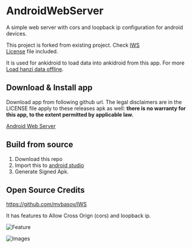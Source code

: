 # AndroidWebServer
 A simple web server with cors and loopback ip configuration for android devices.
 
 This project is forked from existing project. Check [lWS](https://github.com/mvbasov/lWS)
 <br>[License](https://github.com/infinyte7/AndroidWebServer/blob/master/LICENSE) file included. 
 
 It is used for ankidroid to load data into ankidroid from this app. For more [Load hanzi data offline](https://github.com/infinyte7/Anki-xiehanzi/blob/master/Load%20hanzi%20data%20offline.md).
  
 ## Download & Install app 
 Download app from following github url. The legal disclaimers are in the LICENSE file apply to these releases apk as well: <b>there is no warranty for this app, to the extent permitted by applicable law.</b>
 
 [Android Web Server](https://github.com/infinyte7/AndroidWebServer/blob/master/app/release/androidwebserver.07.00.00r-g.apk?raw=true)
 
 ## Build from source
 1. Download this repo
 2. Import this to [android studio](https://developer.android.com/studio/install) 
 3. Generate Signed Apk. 
 
 ## Open Source Credits
 https://github.com/mvbasov/lWS
 
 It has features to Allow Cross Orign (cors) and loopback ip.
 
 ![Feature](https://github.com/infinyte7/AndroidWebServer/blob/master/Screenshots/3.png)
 
 ![Images](https://github.com/infinyte7/AndroidWebServer/blob/master/Screenshots/image.png)
 
